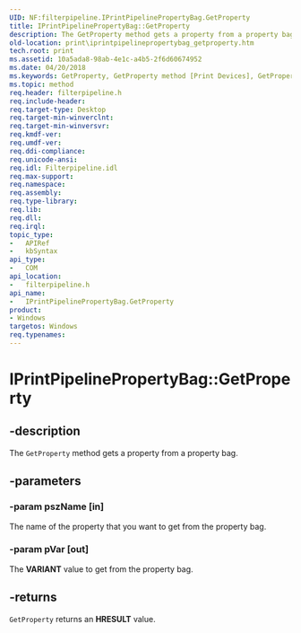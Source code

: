 ```yaml
---
UID: NF:filterpipeline.IPrintPipelinePropertyBag.GetProperty
title: IPrintPipelinePropertyBag::GetProperty
description: The GetProperty method gets a property from a property bag.
old-location: print\iprintpipelinepropertybag_getproperty.htm
tech.root: print
ms.assetid: 10a5ada8-98ab-4e1c-a4b5-2f6d60674952
ms.date: 04/20/2018
ms.keywords: GetProperty, GetProperty method [Print Devices], GetProperty method [Print Devices],IPrintPipelinePropertyBag interface, IPrintPipelinePropertyBag interface [Print Devices],GetProperty method, IPrintPipelinePropertyBag.GetProperty, IPrintPipelinePropertyBag::GetProperty, filterpipeline/IPrintPipelinePropertyBag::GetProperty, filterpipeline_6a2e804b-b8dd-4e20-a71a-7817181b825c.xml, print.iprintpipelinepropertybag_getproperty
ms.topic: method
req.header: filterpipeline.h
req.include-header: 
req.target-type: Desktop
req.target-min-winverclnt: 
req.target-min-winversvr: 
req.kmdf-ver: 
req.umdf-ver: 
req.ddi-compliance: 
req.unicode-ansi: 
req.idl: Filterpipeline.idl
req.max-support: 
req.namespace: 
req.assembly: 
req.type-library: 
req.lib: 
req.dll: 
req.irql: 
topic_type:
-	APIRef
-	kbSyntax
api_type:
-	COM
api_location:
-	filterpipeline.h
api_name:
-	IPrintPipelinePropertyBag.GetProperty
product:
- Windows
targetos: Windows
req.typenames: 
---
```


# IPrintPipelinePropertyBag::GetProperty


## -description


The <code>GetProperty</code> method gets a property from a property bag.


## -parameters




### -param pszName [in]

The name of the property that you want to get from the property bag.


### -param pVar [out]

The <b>VARIANT</b> value to get from the property bag.


## -returns



<code>GetProperty</code> returns an <b>HRESULT</b> value.




